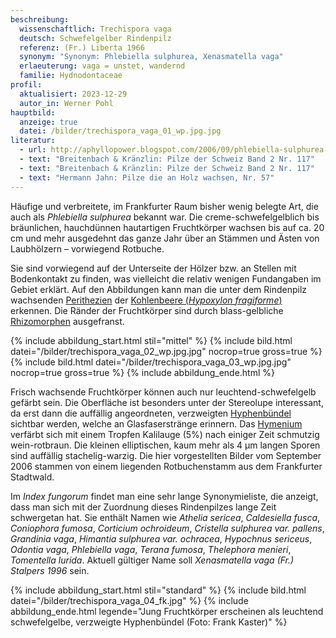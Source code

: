 ```yaml
---
beschreibung:
  wissenschaftlich: Trechispora vaga
  deutsch: Schwefelgelber Rindenpilz
  referenz: (Fr.) Liberta 1966
  synonym: "Synonym: Phlebiella sulphurea, Xenasmatella vaga"
  erlaeuterung: vaga = unstet, wandernd
  familie: Hydnodontaceae
profil:
  aktualisiert: 2023-12-29
  autor_in: Werner Pohl
hauptbild:
  anzeige: true
  datei: /bilder/trechispora_vaga_01_wp.jpg.jpg
literatur:
  - url: http://aphyllopower.blogspot.com/2006/09/phlebiella-sulphurea-schwefelgelber.html
  - text: "Breitenbach & Kränzlin: Pilze der Schweiz Band 2 Nr. 117"
  - text: "Breitenbach & Kränzlin: Pilze der Schweiz Band 2 Nr. 117"
  - text: "Hermann Jahn: Pilze die an Holz wachsen, Nr. 57"
---
```

Häufige und verbreitete, im Frankfurter Raum bisher wenig belegte Art, die auch als *Phlebiella sulphurea* bekannt war. Die creme-schwefelgelblich bis bräunlichen, hauchdünnen hautartigen Fruchtkörper wachsen bis auf ca. 20 cm und mehr ausgedehnt das ganze Jahr über an Stämmen und Ästen von Laubhölzern – vorwiegend Rotbuche.

Sie sind vorwiegend auf der Unterseite der Hölzer bzw. an Stellen mit Bodenkontakt zu finden, was vielleicht die relativ wenigen Fundangaben im Gebiet erklärt. Auf den Abbildungen kann man die unter dem Rindenpilz wachsenden [Perithezien](Perithezien "Glossar") der [Kohlenbeere (*Hypoxylon fragiforme*)](/pilze/hypoxylon-fragiforme-rötliche-kohlenbeere) erkennen. Die Ränder der Fruchtkörper sind durch blass-gelbliche [Rhizomorphen](Rhizomorphen "Glossar") ausgefranst.

{% include abbildung_start.html stil="mittel" %}
{% include bild.html datei="/bilder/trechispora_vaga_02_wp.jpg.jpg" nocrop=true gross=true %}
{% include bild.html datei="/bilder/trechispora_vaga_03_wp.jpg.jpg" nocrop=true gross=true %}
{% include abbildung_ende.html %}

Frisch wachsende Fruchtkörper können auch nur leuchtend-schwefelgelb gefärbt sein. Die Oberfläche ist besonders unter der Stereolupe interessant, da erst dann die auffällig angeordneten, verzweigten [Hyphenbündel](Hyphen "Glossar") sichtbar werden, welche an Glasfaserstränge erinnern. Das [Hymenium](Hymenium "Glossar") verfärbt sich mit einem Tropfen Kalilauge (5%) nach einiger Zeit schmutzig wein-rotbraun. Die kleinen elliptischen, kaum mehr als 4 μm langen Sporen sind auffällig stachelig-warzig. Die hier vorgestellten Bilder vom September 2006 stammen von einem liegenden Rotbuchenstamm aus dem Frankfurter Stadtwald.

Im *Index fungorum* findet man eine sehr lange Synonymieliste, die anzeigt, dass man sich mit der Zuordnung dieses Rindenpilzes lange Zeit schwergetan hat. Sie enthält Namen wie *Athelia sericea*, *Caldesiella fusca*, *Coniophora fumosa*, *Corticium ochroideum*, *Cristella sulphurea var. pallens*, *Grandinia vaga*, *Himantia sulphurea var. ochracea*, *Hypochnus sericeus*, *Odontia vaga*, *Phlebiella vaga*, *Terana fumosa*, *Thelephora menieri*, *Tomentella lurida*. Aktuell gültiger Name soll *Xenasmatella vaga (Fr.) Stalpers 1996* sein.

{% include abbildung_start.html stil="standard" %}
{% include bild.html datei="/bilder/trechispora_vaga_04_fk.jpg" %}
{% include abbildung_ende.html legende="Jung Fruchtkörper erscheinen als leuchtend schwefelgelbe, verzweigte Hyphenbündel (Foto: Frank Kaster)" %}